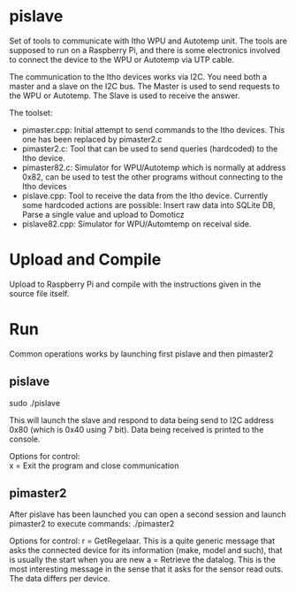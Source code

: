# pislave
Set of tools to communicate with Itho WPU and Autotemp unit.
The tools are supposed to run on a Raspberry Pi, and there is some electronics involved to connect
the device to the WPU or Autotemp via UTP cable.

The communication to the Itho devices works via I2C. You need both a master and a slave on the I2C bus.
The Master is used to send requests to the WPU or Autotemp. The Slave is used to receive the answer.

The toolset:
- pimaster.cpp: Initial attempt to send commands to the Itho devices. This one has been replaced by pimaster2.c
- pimaster2.c: Tool that can be used to send queries (hardcoded) to the Itho device.
- pimaster82.c: Simulator for WPU/Autotemp which is normally at address 0x82, can be used to test the other programs without connecting to the Itho devices
- pislave.cpp: Tool to receive the data from the Itho device. Currently some hardcoded actions are possible: Insert raw data into SQLite DB, Parse a single value and upload to Domoticz
- pislave82.cpp: Simulator for WPU/Automtemp on receival side.
 

# Upload and Compile
Upload to Raspberry Pi and compile with the instructions given in the source file itself.

# Run
Common operations works by launching first pislave and then pimaster2

## pislave
sudo ./pislave

This will launch the slave and respond to data being send to I2C address 0x80 (which is 0x40 using 7 bit).
Data being received is printed to the console.

Options for control:  
x = Exit the program and close communication  

## pimaster2
After pislave has been launched you can open a second session and launch pimaster2 to execute commands:
./pimaster2

Options for control:
r = GetRegelaar. This is a quite generic message that asks the connected device for its information (make, model and such), that is usually the start when you are new
a = Retrieve the datalog. This is the most interesting message in the sense that it asks for the sensor read outs. The data differs per device.